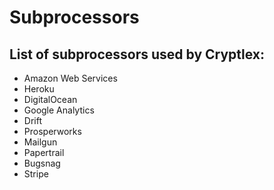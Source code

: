 # Subprocessors

## List of subprocessors used by Cryptlex:

* Amazon Web Services
* Heroku
* DigitalOcean
* Google Analytics
* Drift
* Prosperworks
* Mailgun
* Papertrail
* Bugsnag
* Stripe


